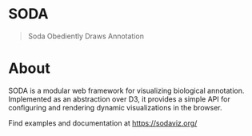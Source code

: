 # SODA

> Soda Obediently Draws Annotation

# About

SODA is a modular web framework for visualizing biological annotation. Implemented as an abstraction over D3, it provides a simple API for configuring and rendering dynamic visualizations in the browser.

Find examples and documentation at https://sodaviz.org/
